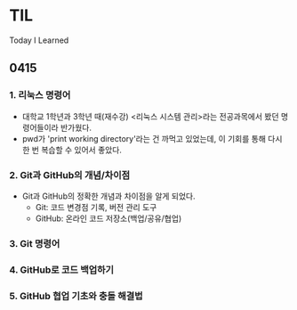 # TIL
Today I Learned

## 0415
### 1. 리눅스 명령어
- 대학교 1학년과 3학년 때(재수강) <리눅스 시스템 관리>라는 전공과목에서 봤던 명령어들이라 반가웠다.
- pwd가 'print working directory'라는 건 까먹고 있었는데, 이 기회를 통해 다시 한 번 복습할 수 있어서 좋았다.
### 2. Git과 GitHub의 개념/차이점
- Git과 GitHub의 정확한 개념과 차이점을 알게 되었다.
  - Git: 코드 변경점 기록, 버전 관리 도구
  - GitHub: 온라인 코드 저장소(백업/공유/협업)
### 3. Git 명령어
### 4. GitHub로 코드 백업하기
### 5. GitHub 협업 기초와 충돌 해결법
